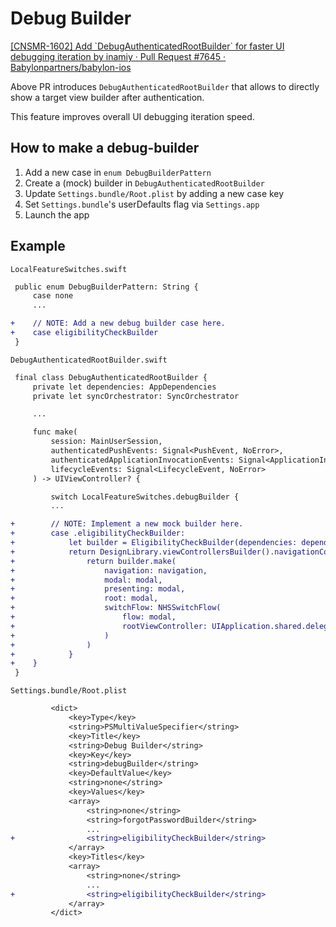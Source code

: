 Debug Builder
======================

[\[CNSMR\-1602\] Add \`DebugAuthenticatedRootBuilder\` for faster UI debugging iteration by inamiy · Pull Request \#7645 · Babylonpartners/babylon\-ios](https://github.com/Babylonpartners/babylon-ios/pull/7645)

Above PR introduces `DebugAuthenticatedRootBuilder` that allows to directly show a target view builder after authentication.

This feature improves overall UI debugging iteration speed.

## How to make a debug-builder

1. Add a new case in `enum DebugBuilderPattern`
2. Create a (mock) builder in `DebugAuthenticatedRootBuilder`
3. Update `Settings.bundle/Root.plist` by adding a new case key
4. Set `Settings.bundle`'s userDefaults flag via `Settings.app`
5. Launch the app

## Example

`LocalFeatureSwitches.swift`

```diff
 public enum DebugBuilderPattern: String {
     case none
     ...

+    // NOTE: Add a new debug builder case here.
+    case eligibilityCheckBuilder
 }
```

`DebugAuthenticatedRootBuilder.swift`

```diff
 final class DebugAuthenticatedRootBuilder {
     private let dependencies: AppDependencies
     private let syncOrchestrator: SyncOrchestrator

     ...

     func make(
         session: MainUserSession,
         authenticatedPushEvents: Signal<PushEvent, NoError>,
         authenticatedApplicationInvocationEvents: Signal<ApplicationInvocation, NoError>,
         lifecycleEvents: Signal<LifecycleEvent, NoError>
     ) -> UIViewController? {

         switch LocalFeatureSwitches.debugBuilder {
         ...

+        // NOTE: Implement a new mock builder here.
+        case .eligibilityCheckBuilder:
+            let builder = EligibilityCheckBuilder(dependencies: dependencies, session: session)
+            return DesignLibrary.viewControllersBuilder().navigationController(dismissalStyle: .pop) { (navigation, modal) -> UIViewController in
+                return builder.make(
+                    navigation: navigation,
+                    modal: modal,
+                    presenting: modal,
+                    root: modal,
+                    switchFlow: NHSSwitchFlow(
+                        flow: modal,
+                        rootViewController: UIApplication.shared.delegate?.window??.rootViewController!
+                    )
+                )
+            }
+    }
 }
```

`Settings.bundle/Root.plist`

```diff
         <dict>
             <key>Type</key>
             <string>PSMultiValueSpecifier</string>
             <key>Title</key>
             <string>Debug Builder</string>
             <key>Key</key>
             <string>debugBuilder</string>
             <key>DefaultValue</key>
             <string>none</string>
             <key>Values</key>
             <array>
                 <string>none</string>
                 <string>forgotPasswordBuilder</string>
                 ...
+                <string>eligibilityCheckBuilder</string>
             </array>
             <key>Titles</key>
             <array>
                 <string>none</string>
                 ...
+                <string>eligibilityCheckBuilder</string>
             </array>
         </dict>
```
